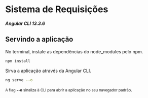 # Sistema de Requisições
<em><strong>Angular CLI 13.3.6</strong></em>

## Servindo a aplicação

No terminal, instale as dependências do node_modules pelo npm.
```bash
npm install
```

Sirva a aplicação através da Angular CLI.
```bash
ng serve --o
```
<small>A flag <strong>--o</strong> sinaliza à CLI para abrir a aplicação no seu navegador padrão</small>.

